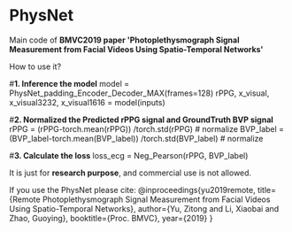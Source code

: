 # PhysNet
Main code of **BMVC2019 paper 'Photoplethysmograph Signal Measurement from Facial Videos Using Spatio-Temporal Networks'** 

How to use it?

#**1. Inference the model**
model = PhysNet_padding_Encoder_Decoder_MAX(frames=128)
rPPG, x_visual, x_visual3232, x_visual1616 = model(inputs)

#**2. Normalized the Predicted rPPG signal and GroundTruth BVP signal**
rPPG = (rPPG-torch.mean(rPPG)) /torch.std(rPPG)	 	# normalize
BVP_label = (BVP_label-torch.mean(BVP_label)) /torch.std(BVP_label)	 	# normalize

#**3. Calculate the loss**
loss_ecg = Neg_Pearson(rPPG, BVP_label)

It is just for **research purpose**, and commercial use is not allowed.

If you use the PhysNet please cite: 
@inproceedings{yu2019remote,
  title={Remote Photoplethysmograph Signal Measurement from Facial Videos Using Spatio-Temporal Networks},
  author={Yu, Zitong and Li, Xiaobai and Zhao, Guoying},
  booktitle={Proc. BMVC},
  year={2019}
}

